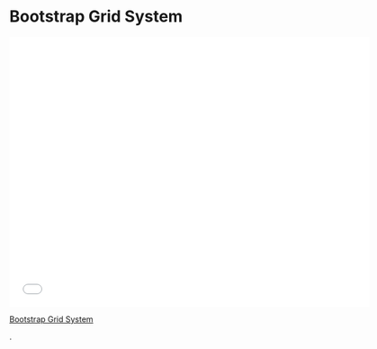 # Bootstrap Grid System

<iframe width="640" height="480" src="//www.youtube.com/embed/3RqaVBTthuk?rel=0&modestbranding=1" frameborder="0" allowfullscreen></iframe>

<p><a href="https://www.youtube.com/watch?v=3RqaVBTthuk">Bootstrap Grid System</a></p>.
